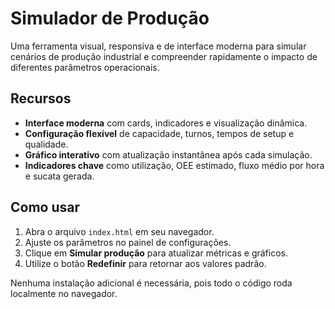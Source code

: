 # Simulador de Produção

Uma ferramenta visual, responsiva e de interface moderna para simular cenários de produção industrial e compreender rapidamente o impacto de diferentes parâmetros operacionais.

## Recursos

- **Interface moderna** com cards, indicadores e visualização dinâmica.
- **Configuração flexível** de capacidade, turnos, tempos de setup e qualidade.
- **Gráfico interativo** com atualização instantânea após cada simulação.
- **Indicadores chave** como utilização, OEE estimado, fluxo médio por hora e sucata gerada.

## Como usar

1. Abra o arquivo `index.html` em seu navegador.
2. Ajuste os parâmetros no painel de configurações.
3. Clique em **Simular produção** para atualizar métricas e gráficos.
4. Utilize o botão **Redefinir** para retornar aos valores padrão.

Nenhuma instalação adicional é necessária, pois todo o código roda localmente no navegador.
